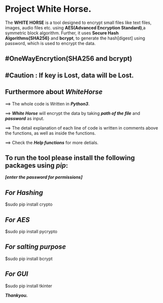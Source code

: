 Project White Horse.
====================

The **WHITE HORSE** is a tool designed to encrypt small files like text files, images, audio files etc. using **AES(Advanced Encryption Standard)**,a symmetric block algorithm. Further, it uses **Secure Hash Algorithms{SHA256}** and **bcrypt**, to generate the hash[digest] using password, which is used to encrypt the data.

#OneWayEncrytion(SHA256 and bcrypt)
-----------------------------------

#Caution : If key is Lost, data will be Lost.
---------------------------------------------

Furthermore about **_WhiteHorse_**
----------------------------------

==> The whole code is Written in **_Python3_**.

==> **_White Horse_** will encrypt the data by taking **_path of the file_** and **_password_** as input.

==> The detail explanation of each line of code is written in comments above the functions, as well as inside the functions.

==> Check the **_Help functions_** for more detials.




To run the tool please install the following packages using  **_pip_**:
-----------------------------------------------------------------------
**_[enter the password for permissions]_**


**_For Hashing_**
-----------------
$sudo pip install crypto

**_For AES_**
-------------
$sudo pip install pycrypto

**_For salting purpose_**
-------------------------
$sudo pip install bcrypt

**_For GUI_**
-------------
$sudo pip install tkinter






**_Thankyou._**